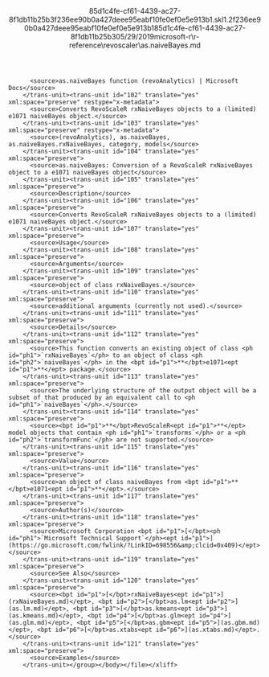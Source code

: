 <?xml version="1.0"?><xliff version="1.2" xmlns="urn:oasis:names:tc:xliff:document:1.2" xmlns:xsi="http://www.w3.org/2001/XMLSchema-instance" xsi:schemaLocation="urn:oasis:names:tc:xliff:document:1.2 xliff-core-1.2-transitional.xsd"><file datatype="xml" original="as.naiveBayes.md" source-language="en-US" target-language="en-US"><header><tool tool-id="mdxliff" tool-name="mdxliff" tool-version="1.0-8ab897d" tool-company="Microsoft" /><xliffext:skl_file_name xmlns:xliffext="urn:microsoft:content:schema:xliffextensions">85d1c4fe-cf61-4439-ac27-8f1db11b25b3f236ee90b0a427deee95eabf10fe0ef0e5e913b1.skl</xliffext:skl_file_name><xliffext:version xmlns:xliffext="urn:microsoft:content:schema:xliffextensions">1.2</xliffext:version><xliffext:ms.openlocfilehash xmlns:xliffext="urn:microsoft:content:schema:xliffextensions">f236ee90b0a427deee95eabf10fe0ef0e5e913b1</xliffext:ms.openlocfilehash><xliffext:ms.sourcegitcommit xmlns:xliffext="urn:microsoft:content:schema:xliffextensions">85d1c4fe-cf61-4439-ac27-8f1db11b25b3</xliffext:ms.sourcegitcommit><xliffext:ms.lasthandoff xmlns:xliffext="urn:microsoft:content:schema:xliffextensions">05/29/2019</xliffext:ms.lasthandoff><xliffext:ms.openlocfilepath xmlns:xliffext="urn:microsoft:content:schema:xliffextensions">microsoft-r\r-reference\revoscaler\as.naiveBayes.md</xliffext:ms.openlocfilepath></header><body><group id="content" extype="content"><trans-unit id="101" translate="yes" xml:space="preserve" restype="x-metadata">
          <source>as.naiveBayes function (revoAnalytics) | Microsoft Docs</source>
        </trans-unit><trans-unit id="102" translate="yes" xml:space="preserve" restype="x-metadata">
          <source>Converts RevoScaleR rxNaiveBayes objects to a (limited) e1071 naiveBayes object.</source>
        </trans-unit><trans-unit id="103" translate="yes" xml:space="preserve" restype="x-metadata">
          <source>(revoAnalytics), as.naiveBayes, as.naiveBayes.rxNaiveBayes, category, models</source>
        </trans-unit><trans-unit id="104" translate="yes" xml:space="preserve">
          <source>as.naiveBayes: Conversion of a RevoScaleR rxNaiveBayes object to a e1071 naiveBayes object</source>
        </trans-unit><trans-unit id="105" translate="yes" xml:space="preserve">
          <source>Description</source>
        </trans-unit><trans-unit id="106" translate="yes" xml:space="preserve">
          <source>Converts RevoScaleR rxNaiveBayes objects to a (limited) e1071 naiveBayes object.</source>
        </trans-unit><trans-unit id="107" translate="yes" xml:space="preserve">
          <source>Usage</source>
        </trans-unit><trans-unit id="108" translate="yes" xml:space="preserve">
          <source>Arguments</source>
        </trans-unit><trans-unit id="109" translate="yes" xml:space="preserve">
          <source>object of class rxNaiveBayes.</source>
        </trans-unit><trans-unit id="110" translate="yes" xml:space="preserve">
          <source>additional arguments (currently not used).</source>
        </trans-unit><trans-unit id="111" translate="yes" xml:space="preserve">
          <source>Details</source>
        </trans-unit><trans-unit id="112" translate="yes" xml:space="preserve">
          <source>This function converts an existing object of class <ph id="ph1">`rxNaiveBayes`</ph> to an object of class <ph id="ph2">`naiveBayes`</ph> in the <bpt id="p1">**</bpt>e1071<ept id="p1">**</ept> package.</source>
        </trans-unit><trans-unit id="113" translate="yes" xml:space="preserve">
          <source>The underlying structure of the output object will be a subset of that produced by an equivalent call to <ph id="ph1">`naiveBayes`</ph>.</source>
        </trans-unit><trans-unit id="114" translate="yes" xml:space="preserve">
          <source><bpt id="p1">**</bpt>RevoScaleR<ept id="p1">**</ept> model objects that contain <ph id="ph1">`transforms`</ph> or a <ph id="ph2">`transformFunc`</ph> are not supported.</source>
        </trans-unit><trans-unit id="115" translate="yes" xml:space="preserve">
          <source>Value</source>
        </trans-unit><trans-unit id="116" translate="yes" xml:space="preserve">
          <source>an object of class naiveBayes from <bpt id="p1">**</bpt>e1071<ept id="p1">**</ept>.</source>
        </trans-unit><trans-unit id="117" translate="yes" xml:space="preserve">
          <source>Author(s)</source>
        </trans-unit><trans-unit id="118" translate="yes" xml:space="preserve">
          <source>Microsoft Corporation <bpt id="p1">[</bpt><ph id="ph1">`Microsoft Technical Support`</ph><ept id="p1">](https://go.microsoft.com/fwlink/?LinkID=698556&amp;clcid=0x409)</ept></source>
        </trans-unit><trans-unit id="119" translate="yes" xml:space="preserve">
          <source>See Also</source>
        </trans-unit><trans-unit id="120" translate="yes" xml:space="preserve">
          <source><bpt id="p1">[</bpt>rxNaiveBayes<ept id="p1">](rxNaiveBayes.md)</ept>, <bpt id="p2">[</bpt>as.lm<ept id="p2">](as.lm.md)</ept>, <bpt id="p3">[</bpt>as.kmeans<ept id="p3">](as.kmeans.md)</ept>, <bpt id="p4">[</bpt>as.glm<ept id="p4">](as.glm.md)</ept>, <bpt id="p5">[</bpt>as.gbm<ept id="p5">](as.gbm.md)</ept>, <bpt id="p6">[</bpt>as.xtabs<ept id="p6">](as.xtabs.md)</ept>.</source>
        </trans-unit><trans-unit id="121" translate="yes" xml:space="preserve">
          <source>Examples</source>
        </trans-unit></group></body></file></xliff>